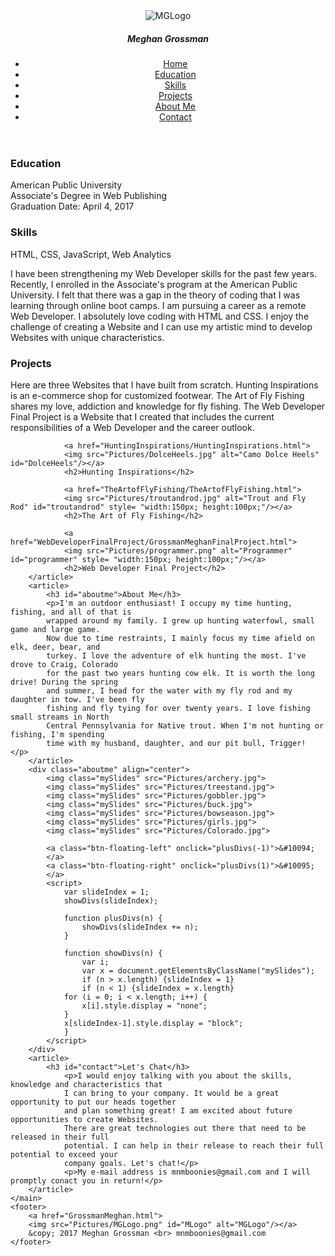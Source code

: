 <!DOCTYPE html>
<html lang="en">
<head>
	<meta charset="UTF-8"/>
	<meta name="author" content="Meghan Grossman"/>
	<meta name="keywords" content="Remote Web Developer, Web Developer"/>
	<meta name="description" content="Welcome to my Web Developer Portfolio! Learn who I am and what I
	do."/>
	<title>Meghan Grossman: Remote Web Developer</title>
	<link rel="stylesheet" type="text/css" href="MeghanGrossman.css">
	<link href="https://fonts.googleapis.com/css?family=Arima+Madurai" rel="stylesheet">
	<link href="https://fonts.googleapis.com/css?family=Calligraffitti" rel="stylesheet">
	<script src="https://ajax.googleapis.com/ajax/libs/jquery/3.1.1/jquery.min.js"></script>
	<script>
		$(function(){
			$("h1").fadeIn(3000);
			});
	</script>
	
</head>
<body>
	<header>
		<img src="Pictures/MGLogo.png" id="MGLogo" alt="MGLogo"/>
		<h5 class= "h5" id="animation">Meghan Grossman</h5>
			<nav>
				<ul>
					<li><a href="#home">Home</a></li>
					<li><a href="#education">Education</a></li>
					<li><a href="#skills">Skills</a></li>
					<li><a href="#projects">Projects</a></li>
					<li><a href="#aboutme">About Me</a></li>
					<li><a href="#contact">Contact</a></li>
				</ul>
			</nav>
	</header>
	<main>
		<h1 class="showfade" style="display:none;" id="home">Welcome!</h1>
		<article>
			<h3 id="education">Education</h3>
			<p>American Public University<br/>
			Associate's Degree in Web Publishing<br/>
			Graduation Date: April 4, 2017</p>
		</article>
		<section>
			<h3 id="skills">Skills</h3>
			<p>HTML, CSS, JavaScript, Web Analytics</p>
			<p>I have been strengthening my Web Developer skills for the past few years. Recently, 
			I enrolled in the Associate's program at the American Public University. I felt that 
			there was a gap in the theory of coding that I was learning through online boot camps. 
			I am pursuing a career as a remote Web Developer. I absolutely love coding with 
			HTML and CSS. I enjoy the challenge of creating a Website and I can use my artistic 
			mind to develop Websites with unique characteristics.</p>
		</section>
		<article>
			<h3 id="projects">Projects</h3>
				<p>Here are three Websites that I have built from scratch. Hunting Inspirations is
				an e-commerce shop for customized footwear. The Art of Fly Fishing shares my love,
				addiction and knowledge for fly fishing. The Web Developer Final Project is a Website
				that I created that includes the current responsibilities of a Web Developer and the
				career outlook.</p>

				<a href="HuntingInspirations/HuntingInspirations.html">
				<img src="Pictures/DolceHeels.jpg" alt="Camo Dolce Heels" id="DolceHeels"/></a>
				<h2>Hunting Inspirations</h2>
			
				<a href="TheArtofFlyFishing/TheArtofFlyFishing.html">
				<img src="Pictures/troutandrod.jpg" alt="Trout and Fly Rod" id="troutandrod" style= "width:150px; height:100px;"/></a>
				<h2>The Art of Fly Fishing</h2>
			
				<a href="WebDeveloperFinalProject/GrossmanMeghanFinalProject.html"> 
				<img src="Pictures/programmer.png" alt="Programmer" id="programmer" style= "width:150px; height:100px;"/></a>
				<h2>Web Developer Final Project</h2>
		</article>
		<article>
			<h3 id="aboutme">About Me</h3>
			<p>I'm an outdoor enthusiast! I occupy my time hunting, fishing, and all of that is
			wrapped around my family. I grew up hunting waterfowl, small game and large game.
			Now due to time restraints, I mainly focus my time afield on elk, deer, bear, and
			turkey. I love the adventure of elk hunting the most. I've drove to Craig, Colorado 
			for the past two years hunting cow elk. It is worth the long drive! During the spring 
			and summer, I head for the water with my fly rod and my daughter in tow. I've been fly 
			fishing and fly tying for over twenty years. I love fishing small streams in North 
			Central Pennsylvania for Native trout. When I'm not hunting or fishing, I'm spending
			time with my husband, daughter, and our pit bull, Trigger! </p>
		</article>
		<div class="aboutme" align="center">
			<img class="mySlides" src="Pictures/archery.jpg">
			<img class="mySlides" src="Pictures/treestand.jpg">
			<img class="mySlides" src="Pictures/gobbler.jpg">
			<img class="mySlides" src="Pictures/buck.jpg">
			<img class="mySlides" src="Pictures/bowseason.jpg">
			<img class="mySlides" src="Pictures/girls.jpg">
			<img class="mySlides" src="Pictures/Colorado.jpg">
			
			<a class="btn-floating-left" onclick="plusDivs(-1)">&#10094;
			</a>
			<a class="btn-floating-right" onclick="plusDivs(1)">&#10095;
			</a>
			<script>
				var slideIndex = 1;
				showDivs(slideIndex);

				function plusDivs(n) {
					showDivs(slideIndex += n);
				}

				function showDivs(n) {
					var i;
					var x = document.getElementsByClassName("mySlides");
					if (n > x.length) {slideIndex = 1}    
					if (n < 1) {slideIndex = x.length}
				for (i = 0; i < x.length; i++) {
					x[i].style.display = "none";  
				}
				x[slideIndex-1].style.display = "block";  
				}
			</script>
		</div>
		<article>
			<h3 id="contact">Let's Chat</h3>
				<p>I would enjoy talking with you about the skills, knowledge and characteristics that 
				I can bring to your company. It would be a great opportunity to put our heads together 
				and plan something great! I am excited about future opportunities to create Websites. 
				There are great technologies out there that need to be released in their full 
				potential. I can help in their release to reach their full potential to exceed your 
				company goals. Let's chat!</p>
				<p>My e-mail address is mnmboonies@gmail.com and I will promptly conact you in return!</p>
		</article>
	</main>
	<footer>
		<a href="GrossmanMeghan.html">
		<img src="Pictures/MGLogo.png" id="MLogo" alt="MGLogo"/></a>
		&copy; 2017 Meghan Grossman <br> mnmboonies@gmail.com
	</footer>
</body>
</html>
